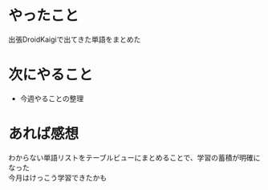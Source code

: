 # やったこと
出張DroidKaigiで出てきた単語をまとめた
# 次にやること
* 今週やることの整理
# あれば感想
わからない単語リストをテーブルビューにまとめることで、学習の蓄積が明確になった  
今月はけっこう学習できたかも